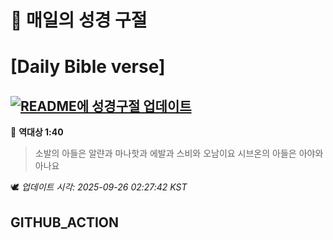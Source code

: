 # 🙏 매일의 성경 구절
# [Daily Bible verse]
## [![README에 성경구절 업데이트](https://github.com/DONGSUKA/first_test/actions/workflows/update-readme-bible.yml/badge.svg)](https://github.com/DONGSUKA/first_test/actions/workflows/update-readme-bible.yml)
<!-- START_BIBLE_VERSE -->
📖 **역대상 1:40**
> 소발의 아들은 알랸과 마나핫과 에발과 스비와 오남이요 시브온의 아들은 아야와 아나요

🕊️ _업데이트 시각: 2025-09-26 02:27:42 KST_
  <!-- END_BIBLE_VERSE -->
## GITHUB_ACTION
